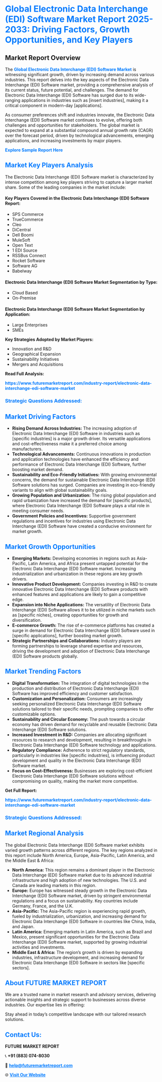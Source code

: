<h1 style="color: #007BFF;">Global Electronic Data Interchange (EDI) Software Market Report 2025-2033: Driving Factors, Growth Opportunities, and Key Players</h1>

<section id="overview">
<h2>Market Report Overview</h2>
<p>The <a href="https://www.futuremarketreport.com/industry-report/electronic-data-interchange-edi-software-market" style="color: #007BFF; text-decoration: none;"><strong>Global Electronic Data Interchange (EDI) Software Market</strong></a> is witnessing significant growth, driven by increasing demand across various industries. This report delves into the key aspects of the Electronic Data Interchange (EDI) Software market, providing a comprehensive analysis of its current status, future potential, and challenges. The demand for Electronic Data Interchange (EDI) Software has surged due to its wide-ranging applications in industries such as [insert industries], making it a critical component in modern-day [applications].</p>
<p>As consumer preferences shift and industries innovate, the Electronic Data Interchange (EDI) Software market continues to evolve, offering both challenges and opportunities for stakeholders. The global market is expected to expand at a substantial compound annual growth rate (CAGR) over the forecast period, driven by technological advancements, emerging applications, and increasing investments by major players.</p>
</section>

<section id="overview">
<p><a href="https://www.futuremarketreport.com/request-sample/reportId=26718" style="color: #007BFF; text-decoration: none;"><strong>Explore Sample Report Here</strong></a></p>
</section>

<section id="key-players">
<h2 style="color: #007BFF;">Market Key Players Analysis</h2>
<p>The Electronic Data Interchange (EDI) Software market is characterized by intense competition among key players striving to capture a larger market share. Some of the leading companies in the market include:</p>
<h4>Key Players Covered in the Electronic Data Interchange (EDI) Software Report:</h4>
<ul><li>SPS Commerce</li><li>TrueCommerce</li><li>Cleo</li><li>DiCentral</li><li>Dell Boomi</li><li>MuleSoft</li><li>Open Text</li><li>1 EDI Source</li><li>RSSBus Connect</li><li>Rocket Software</li><li>Software AG</li><li>Babelway</li></ul>
<h4>Electronic Data Interchange (EDI) Software Market Segmentation by Type:</h4>
<ul><li>Cloud Based</li><li>On-Premise</li></ul>

<h4>Electronic Data Interchange (EDI) Software Market Segmentation by Application:</h4>
<ul><li>Large Enterprises</li><li>SMEs</li></ul>
<p><strong>Key Strategies Adopted by Market Players:</strong></p>
<ul>
<li>Innovation and R&D</li>
<li>Geographical Expansion</li>
<li>Sustainability Initiatives</li>
<li>Mergers and Acquisitions</li>
</ul>
</section>

<section>
<p><strong>Read Full Analysis: </strong></p><a href="https://www.futuremarketreport.com/industry-report/electronic-data-interchange-edi-software-market" style="color: #007BFF; text-decoration: none;"><strong>https://www.futuremarketreport.com/industry-report/electronic-data-interchange-edi-software-market</strong></a>
<h3 style="color: #007BFF;">Strategic Questions Addressed:</h3>
</section>

<section id="driving-factors">
<h2 style="color: #007BFF;">Market Driving Factors</h2>
<ul>
<li><strong>Rising Demand Across Industries:</strong> The increasing adoption of Electronic Data Interchange (EDI) Software in industries such as [specific industries] is a major growth driver. Its versatile applications and cost-effectiveness make it a preferred choice among manufacturers.</li>
<li><strong>Technological Advancements:</strong> Continuous innovations in production and application technologies have enhanced the efficiency and performance of Electronic Data Interchange (EDI) Software, further boosting market demand.</li>
<li><strong>Sustainability and Eco-Friendly Initiatives:</strong> With growing environmental concerns, the demand for sustainable Electronic Data Interchange (EDI) Software solutions has surged. Companies are investing in eco-friendly variants to align with global sustainability goals.</li>
<li><strong>Growing Population and Urbanization:</strong> The rising global population and rapid urbanization have increased the demand for [specific products], where Electronic Data Interchange (EDI) Software plays a vital role in meeting consumer needs.</li>
<li><strong>Government Policies and Incentives:</strong> Supportive government regulations and incentives for industries using Electronic Data Interchange (EDI) Software have created a conducive environment for market growth.</li>
</ul>
</section>

<section id="growth-opportunities">
<h2 style="color: #007BFF;">Market Growth Opportunities</h2>
<ul>
<li><strong>Emerging Markets:</strong> Developing economies in regions such as Asia-Pacific, Latin America, and Africa present untapped potential for the Electronic Data Interchange (EDI) Software market. Increasing industrialization and urbanization in these regions are key growth drivers.</li>
<li><strong>Innovative Product Development:</strong> Companies investing in R&D to create innovative Electronic Data Interchange (EDI) Software products with enhanced features and applications are likely to gain a competitive edge.</li>
<li><strong>Expansion into Niche Applications:</strong> The versatility of Electronic Data Interchange (EDI) Software allows it to be utilized in niche markets such as [specific niches], creating opportunities for growth and diversification.</li>
<li><strong>E-commerce Growth:</strong> The rise of e-commerce platforms has created a surge in demand for Electronic Data Interchange (EDI) Software used in [specific applications], further boosting market growth.</li>
<li><strong>Strategic Partnerships and Collaborations:</strong> Industry players are forming partnerships to leverage shared expertise and resources, driving the development and adoption of Electronic Data Interchange (EDI) Software products globally.</li>
</ul>
</section>

<section id="trending-factors">
<h2 style="color: #007BFF;">Market Trending Factors</h2>
<ul>
<li><strong>Digital Transformation:</strong> The integration of digital technologies in the production and distribution of Electronic Data Interchange (EDI) Software has improved efficiency and customer satisfaction.</li>
<li><strong>Customization and Personalization:</strong> Consumers are increasingly seeking personalized Electronic Data Interchange (EDI) Software solutions tailored to their specific needs, prompting companies to offer customizable options.</li>
<li><strong>Sustainability and Circular Economy:</strong> The push towards a circular economy has driven demand for recyclable and reusable Electronic Data Interchange (EDI) Software solutions.</li>
<li><strong>Increased Investment in R&D:</strong> Companies are allocating significant resources to research and development, resulting in breakthroughs in Electronic Data Interchange (EDI) Software technology and applications.</li>
<li><strong>Regulatory Compliance:</strong> Adherence to strict regulatory standards, particularly in industries like [specific industries], is influencing product development and quality in the Electronic Data Interchange (EDI) Software market.</li>
<li><strong>Focus on Cost-Effectiveness:</strong> Businesses are exploring cost-efficient Electronic Data Interchange (EDI) Software solutions without compromising on quality, making the market more competitive.</li>
</ul>
</section>

<section>
<p><strong>Get Full Report: </strong></p><a href="https://www.futuremarketreport.com/industry-report/electronic-data-interchange-edi-software-market" style="color: #007BFF; text-decoration: none;"><strong>https://www.futuremarketreport.com/industry-report/electronic-data-interchange-edi-software-market</strong></a>
<h3 style="color: #007BFF;">Strategic Questions Addressed:</h3>
</section>


<section id="regional-analysis">
<h2 style="color: #007BFF;">Market Regional Analysis</h2>
<p>The global Electronic Data Interchange (EDI) Software market exhibits varied growth patterns across different regions. The key regions analyzed in this report include North America, Europe, Asia-Pacific, Latin America, and the Middle East & Africa:</p>
<ul>
<li><strong>North America:</strong> This region remains a dominant player in the Electronic Data Interchange (EDI) Software market due to its advanced industrial infrastructure and high adoption of new technologies. The U.S. and Canada are leading markets in this region.</li>
<li><strong>Europe:</strong> Europe has witnessed steady growth in the Electronic Data Interchange (EDI) Software market, driven by stringent environmental regulations and a focus on sustainability. Key countries include Germany, France, and the U.K.</li>
<li><strong>Asia-Pacific:</strong> The Asia-Pacific region is experiencing rapid growth, fueled by industrialization, urbanization, and increasing demand for Electronic Data Interchange (EDI) Software in countries like China, India, and Japan.</li>
<li><strong>Latin America:</strong> Emerging markets in Latin America, such as Brazil and Mexico, present significant opportunities for the Electronic Data Interchange (EDI) Software market, supported by growing industrial activities and investments.</li>
<li><strong>Middle East & Africa:</strong> The region’s growth is driven by expanding industries, infrastructure development, and increasing demand for Electronic Data Interchange (EDI) Software in sectors like [specific sectors].</li>
</ul>
</section>

<footer>
<h2 style="color: #007BFF;">About FUTURE MARKET REPORT</h2>
<p>We are a trusted name in market research and advisory services, delivering actionable insights and strategic support to businesses across diverse industries. Our expertise lies in offering:</p>

<p>Stay ahead in today’s competitive landscape with our tailored research solutions.</p>

<h2 style="color: #007BFF;">Contact Us:</h2>
<p><strong>FUTURE MARKET REPORT</strong></p>
<p>📞 <strong>+91 (883) 074-8030</strong></p>
<p>📧 <strong><a href="mailto:help@futuremarketreport.com" style="color: #007BFF;">help@futuremarketreport.com</a></strong></p>
<p>🌐 <strong><a href="https://www.futuremarketreport.com/" style="color: #007BFF;">Visit Our Website</a></strong></p>
</footer>